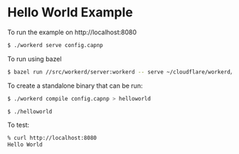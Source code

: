# Hello World Example

To run the example on http://localhost:8080

```sh
$ ./workerd serve config.capnp
```

To run using bazel

```sh
$ bazel run //src/workerd/server:workerd -- serve ~/cloudflare/workerd/samples/helloworld_esm/config.capnp
```

To create a standalone binary that can be run:

```sh
$ ./workerd compile config.capnp > helloworld

$ ./helloworld
```

To test:

```sh
% curl http://localhost:8080
Hello World
```
